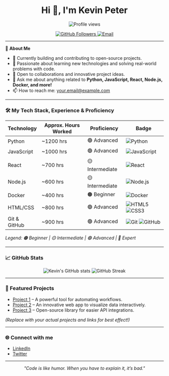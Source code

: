 <!-- Profile README for kevin-peter -->

<h1 align="center">Hi 👋, I'm Kevin Peter</h1>
<p align="center">
  <img src="https://komarev.com/ghpvc/?username=kevin-peter&style=flat-square&color=blue" alt="Profile views" />
</p>

<p align="center">
  <a href="https://github.com/kevin-peter">
    <img src="https://img.shields.io/github/followers/kevin-peter?label=Followers&style=social" alt="GitHub Followers" />
  </a>
  <a href="mailto:your.email@example.com">
    <img src="https://img.shields.io/badge/Email-D14836?style=flat&logo=gmail&logoColor=white" alt="Email" />
  </a>
</p>

---

🌱 **About Me**

- 🔭 Currently building and contributing to open-source projects.
- 🧠 Passionate about learning new technologies and solving real-world problems with code.
- 🤝 Open to collaborations and innovative project ideas.
- 💬 Ask me about anything related to **Python, JavaScript, React, Node.js, Docker, and more!**
- 📫 How to reach me: your.email@example.com

---

### 🛠️ My Tech Stack, Experience & Proficiency

| Technology  | Approx. Hours Worked | Proficiency      | Badge |
|-------------|---------------------|------------------|-------|
| Python      | ~1200 hrs           | 🟢 Advanced      | ![Python](https://img.shields.io/badge/-Python-3776AB?style=flat-square&logo=python&logoColor=white) |
| JavaScript  | ~1000 hrs           | 🟢 Advanced      | ![JavaScript](https://img.shields.io/badge/-JavaScript-F7DF1E?style=flat-square&logo=javascript&logoColor=black) |
| React       | ~700 hrs            | 🟡 Intermediate  | ![React](https://img.shields.io/badge/-React-61DAFB?style=flat-square&logo=react&logoColor=white) |
| Node.js     | ~600 hrs            | 🟡 Intermediate  | ![Node.js](https://img.shields.io/badge/-Node.js-339933?style=flat-square&logo=node.js&logoColor=white) |
| Docker      | ~400 hrs            | 🟠 Beginner      | ![Docker](https://img.shields.io/badge/-Docker-2496ED?style=flat-square&logo=docker&logoColor=white) |
| HTML/CSS    | ~800 hrs            | 🟢 Advanced      | ![HTML5](https://img.shields.io/badge/-HTML5-E34F26?style=flat-square&logo=html5&logoColor=white) ![CSS3](https://img.shields.io/badge/-CSS3-1572B6?style=flat-square&logo=css3&logoColor=white) |
| Git & GitHub| ~900 hrs            | 🟢 Advanced      | ![Git](https://img.shields.io/badge/-Git-F05032?style=flat-square&logo=git&logoColor=white) ![GitHub](https://img.shields.io/badge/-GitHub-181717?style=flat-square&logo=github&logoColor=white) |

*Legend: 🟠 Beginner | 🟡 Intermediate | 🟢 Advanced | 🔵 Expert*

---

### 📈 GitHub Stats

<p align="center">
  <img src="https://github-readme-stats.vercel.app/api?username=kevin-peter&show_icons=true&theme=tokyonight" alt="Kevin's GitHub stats" />
  <img src="https://github-readme-streak-stats.herokuapp.com/?user=kevin-peter&theme=tokyonight" alt="GitHub Streak"/>
</p>

---

### 🚀 Featured Projects

- [Project 1](https://github.com/kevin-peter/project1) – A powerful tool for automating workflows.  
- [Project 2](https://github.com/kevin-peter/project2) – An innovative web app to visualize data interactively.  
- [Project 3](https://github.com/kevin-peter/project3) – Open-source library for easier API integrations.

*(Replace with your actual projects and links for best effect!)*

---

### 🌐 Connect with me

- [LinkedIn](https://linkedin.com/in/your-linkedin)
- [Twitter](https://twitter.com/your-twitter)

---

<p align="center"><i>"Code is like humor. When you have to explain it, it’s bad."</i></p>
